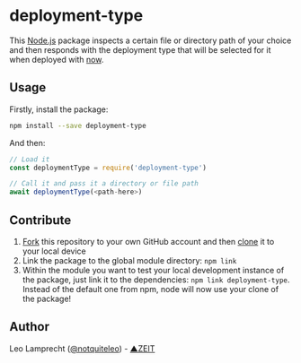 # deployment-type

This [Node.js](https://nodejs.org/en/) package inspects a certain file or directory path of your choice and then responds with the deployment type that will be selected for it when deployed with [now](https://zeit.co/now).

## Usage

Firstly, install the package:

```bash
npm install --save deployment-type
```

And then:

```js
// Load it
const deploymentType = require('deployment-type')

// Call it and pass it a directory or file path
await deploymentType(<path-here>)
```

## Contribute

1. [Fork](https://help.github.com/articles/fork-a-repo/) this repository to your own GitHub account and then [clone](https://help.github.com/articles/cloning-a-repository/) it to your local device
2. Link the package to the global module directory: `npm link`
3. Within the module you want to test your local development instance of the package, just link it to the dependencies: `npm link deployment-type`. Instead of the default one from npm, node will now use your clone of the package!

## Author

Leo Lamprecht ([@notquiteleo](https://twitter.com/notquiteleo)) - [▲ZEIT](https://zeit.co)
